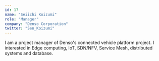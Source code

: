 ```yaml
---
id: 17
name: "Seiichi Koizumi"
role: "Manager"
company: "Denso Corporation"
twitter: "Sen_Koizumi"
---
```


I am a project manager of Denso's connected vehicle platform project.
I interested in Edge computing, IoT, SDN/NFV, Service Mesh, distributed systems and database.

